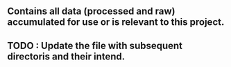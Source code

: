 ## Contains all data (processed and raw) accumulated for use or is relevant to this project.
##
## TODO : Update the file with subsequent directoris and their intend.
